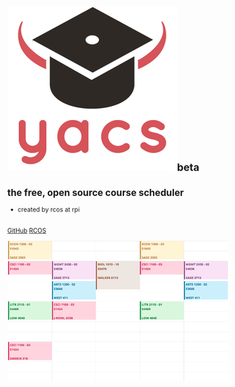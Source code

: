 <style type="text/css">
    .cover-main h1.logo {
        font-size: 600% !important;
        color: #cd545b !important;
        margin-bottom: 0 !important;
    }
</style>

<h1 class="logo"><img src="_media/logo.png" alt="Yacs"><small>beta</small></h1>

<h2>the free, open source course scheduler</h2>

* created by rcos at rpi
<br><br>

[GitHub](https://github.com/yacs-rcos)
[RCOS](https://rcos.io)

<!-- background image -->

![decorative schedule background](_media/scrot_1.png)